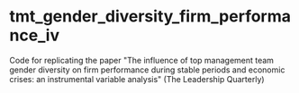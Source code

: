 # tmt_gender_diversity_firm_performance_iv
Code for replicating the paper "The influence of top management team gender diversity on firm performance during stable periods and economic crises: an instrumental variable analysis" (The Leadership Quarterly)

